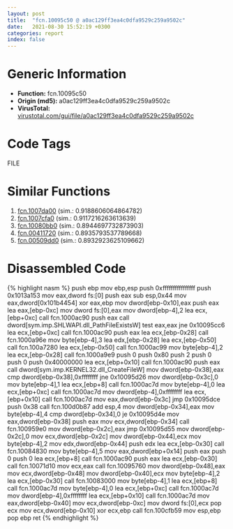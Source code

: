 ```yaml
---
layout: post
title:  "fcn.10095c50 @ a0ac129ff3ea4c0dfa9529c259a9502c"
date:   2021-08-30 15:52:19 +0300
categories: report
index: false
---
```


# Generic Information
- **Function:** fcn.10095c50
- **Origin (md5):** a0ac129ff3ea4c0dfa9529c259a9502c
- **VirusTotal:** [virustotal.com/gui/file/a0ac129ff3ea4c0dfa9529c259a9502c][virustotal_ref]

# Code Tags
<span class="tag" id="FILE">FILE</span>


# Similar Functions

1. [fcn.1007da00][similar_1_ref] (sim.: 0.9188606064864782)
2. [fcn.1007cfa0][similar_2_ref] (sim.: 0.9117216263613639)
3. [fcn.10080bb0][similar_3_ref] (sim.: 0.8944697732873903)
4. [fcn.00411720][similar_4_ref] (sim.: 0.8935793537789668)
5. [fcn.00509dd0][similar_5_ref] (sim.: 0.8932923625109662)


# Disassembled Code

{% highlight nasm %}
push ebp
mov ebp,esp
push 0xffffffffffffffff
push 0x1013a153
mov eax,dword fs:[0]
push eax
sub esp,0x44
mov eax,dword[0x101b4454]
xor eax,ebp
mov dword[ebp-0x10],eax
push eax
lea eax,[ebp-0xc]
mov dword fs:[0],eax
mov dword[ebp-4],2
lea ecx,[ebp+0xc]
call fcn.1000ac90
push eax
call dword[sym.imp.SHLWAPI.dll_PathFileExistsW]
test eax,eax
jne 0x10095cc6
lea ecx,[ebp+0xc]
call fcn.1000ac90
push eax
lea ecx,[ebp-0x28]
call fcn.1000a96e
mov byte[ebp-4],3
lea edx,[ebp-0x28]
lea ecx,[ebp-0x50]
call fcn.100a7280
lea ecx,[ebp-0x50]
call fcn.1000ac99
mov byte[ebp-4],2
lea ecx,[ebp-0x28]
call fcn.1000a9e9
push 0
push 0x80
push 2
push 0
push 0
push 0x40000000
lea ecx,[ebp+0x10]
call fcn.1000ac90
push eax
call dword[sym.imp.KERNEL32.dll_CreateFileW]
mov dword[ebp-0x38],eax
cmp dword[ebp-0x38],0xffffffff
jne 0x10095d26
mov dword[ebp-0x3c],0
mov byte[ebp-4],1
lea ecx,[ebp+8]
call fcn.1000ac7d
mov byte[ebp-4],0
lea ecx,[ebp+0xc]
call fcn.1000ac7d
mov dword[ebp-4],0xffffffff
lea ecx,[ebp+0x10]
call fcn.1000ac7d
mov eax,dword[ebp-0x3c]
jmp 0x10095dce
push 0x38
call fcn.100d0b87
add esp,4
mov dword[ebp-0x34],eax
mov byte[ebp-4],4
cmp dword[ebp-0x34],0
je 0x10095d4e
mov eax,dword[ebp-0x38]
push eax
mov ecx,dword[ebp-0x34]
call fcn.100959e0
mov dword[ebp-0x2c],eax
jmp 0x10095d55
mov dword[ebp-0x2c],0
mov ecx,dword[ebp-0x2c]
mov dword[ebp-0x44],ecx
mov byte[ebp-4],2
mov edx,dword[ebp-0x44]
push edx
lea ecx,[ebp-0x30]
call fcn.10084830
mov byte[ebp-4],5
mov eax,dword[ebp+0x14]
push eax
push 0
push 0
lea ecx,[ebp+8]
call fcn.1000ac90
push eax
lea ecx,[ebp-0x30]
call fcn.10071d10
mov ecx,eax
call fcn.10095760
mov dword[ebp-0x48],eax
mov ecx,dword[ebp-0x48]
mov dword[ebp-0x40],ecx
mov byte[ebp-4],2
lea ecx,[ebp-0x30]
call fcn.10083000
mov byte[ebp-4],1
lea ecx,[ebp+8]
call fcn.1000ac7d
mov byte[ebp-4],0
lea ecx,[ebp+0xc]
call fcn.1000ac7d
mov dword[ebp-4],0xffffffff
lea ecx,[ebp+0x10]
call fcn.1000ac7d
mov eax,dword[ebp-0x40]
mov ecx,dword[ebp-0xc]
mov dword fs:[0],ecx
pop ecx
mov ecx,dword[ebp-0x10]
xor ecx,ebp
call fcn.100cfb59
mov esp,ebp
pop ebp
ret 
{% endhighlight %}


[similar_1_ref]: /report/fcn.1007da00@a0ac129ff3ea4c0dfa9529c259a9502c
[similar_2_ref]: /report/fcn.1007cfa0@a0ac129ff3ea4c0dfa9529c259a9502c
[similar_3_ref]: /report/fcn.10080bb0@a0ac129ff3ea4c0dfa9529c259a9502c
[similar_4_ref]: /report/fcn.00411720@1160595edb203a63cb2ca3ce2ff04f47
[similar_5_ref]: /report/fcn.00509dd0@c60344b51fa39a329b92557d24ff7670
[virustotal_ref]: https://www.virustotal.com/gui/file/a0ac129ff3ea4c0dfa9529c259a9502c